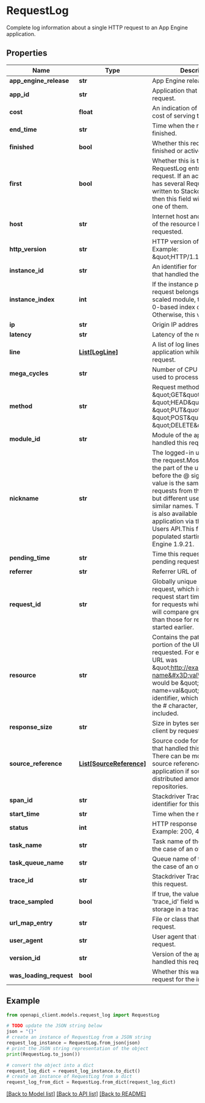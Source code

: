 # RequestLog

Complete log information about a single HTTP request to an App Engine application.

## Properties

Name | Type | Description | Notes
------------ | ------------- | ------------- | -------------
**app_engine_release** | **str** | App Engine release version. | [optional] 
**app_id** | **str** | Application that handled this request. | [optional] 
**cost** | **float** | An indication of the relative cost of serving this request. | [optional] 
**end_time** | **str** | Time when the request finished. | [optional] 
**finished** | **bool** | Whether this request is finished or active. | [optional] 
**first** | **bool** | Whether this is the first RequestLog entry for this request. If an active request has several RequestLog entries written to Stackdriver Logging, then this field will be set for one of them. | [optional] 
**host** | **str** | Internet host and port number of the resource being requested. | [optional] 
**http_version** | **str** | HTTP version of request. Example: \&quot;HTTP/1.1\&quot;. | [optional] 
**instance_id** | **str** | An identifier for the instance that handled the request. | [optional] 
**instance_index** | **int** | If the instance processing this request belongs to a manually scaled module, then this is the 0-based index of the instance. Otherwise, this value is -1. | [optional] 
**ip** | **str** | Origin IP address. | [optional] 
**latency** | **str** | Latency of the request. | [optional] 
**line** | [**List[LogLine]**](LogLine.md) | A list of log lines emitted by the application while serving this request. | [optional] 
**mega_cycles** | **str** | Number of CPU megacycles used to process request. | [optional] 
**method** | **str** | Request method. Example: \&quot;GET\&quot;, \&quot;HEAD\&quot;, \&quot;PUT\&quot;, \&quot;POST\&quot;, \&quot;DELETE\&quot;. | [optional] 
**module_id** | **str** | Module of the application that handled this request. | [optional] 
**nickname** | **str** | The logged-in user who made the request.Most likely, this is the part of the user&#39;s email before the @ sign. The field value is the same for different requests from the same user, but different users can have similar names. This information is also available to the application via the App Engine Users API.This field will be populated starting with App Engine 1.9.21. | [optional] 
**pending_time** | **str** | Time this request spent in the pending request queue. | [optional] 
**referrer** | **str** | Referrer URL of request. | [optional] 
**request_id** | **str** | Globally unique identifier for a request, which is based on the request start time. Request IDs for requests which started later will compare greater as strings than those for requests which started earlier. | [optional] 
**resource** | **str** | Contains the path and query portion of the URL that was requested. For example, if the URL was \&quot;http://example.com/app?name&#x3D;val\&quot;, the resource would be \&quot;/app?name&#x3D;val\&quot;. The fragment identifier, which is identified by the # character, is not included. | [optional] 
**response_size** | **str** | Size in bytes sent back to client by request. | [optional] 
**source_reference** | [**List[SourceReference]**](SourceReference.md) | Source code for the application that handled this request. There can be more than one source reference per deployed application if source code is distributed among multiple repositories. | [optional] 
**span_id** | **str** | Stackdriver Trace span identifier for this request. | [optional] 
**start_time** | **str** | Time when the request started. | [optional] 
**status** | **int** | HTTP response status code. Example: 200, 404. | [optional] 
**task_name** | **str** | Task name of the request, in the case of an offline request. | [optional] 
**task_queue_name** | **str** | Queue name of the request, in the case of an offline request. | [optional] 
**trace_id** | **str** | Stackdriver Trace identifier for this request. | [optional] 
**trace_sampled** | **bool** | If true, the value in the &#39;trace_id&#39; field was sampled for storage in a trace backend. | [optional] 
**url_map_entry** | **str** | File or class that handled the request. | [optional] 
**user_agent** | **str** | User agent that made the request. | [optional] 
**version_id** | **str** | Version of the application that handled this request. | [optional] 
**was_loading_request** | **bool** | Whether this was a loading request for the instance. | [optional] 

## Example

```python
from openapi_client.models.request_log import RequestLog

# TODO update the JSON string below
json = "{}"
# create an instance of RequestLog from a JSON string
request_log_instance = RequestLog.from_json(json)
# print the JSON string representation of the object
print(RequestLog.to_json())

# convert the object into a dict
request_log_dict = request_log_instance.to_dict()
# create an instance of RequestLog from a dict
request_log_from_dict = RequestLog.from_dict(request_log_dict)
```
[[Back to Model list]](../README.md#documentation-for-models) [[Back to API list]](../README.md#documentation-for-api-endpoints) [[Back to README]](../README.md)


